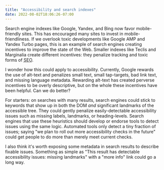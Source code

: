 ```yaml
---
title: "Accessibility and search indexes"
date: 2022-08-02T18:06:26-07:00
---
```


Search engine indexes like Google, Yandex, and Bing now favor mobile-friendly sites. This has encouraged many sites to invest in mobile-friendliness. If we overlook toxic developments like Google AMP and Yandex Turbo pages, this is an example of search engines creating incentives to improve the state of the Web. Smaller indexes like Teclis and Marginalia create different incentives: they penalize tracking and toxic forms of <abbr title="Search Engine Optimization">SEO</abbr>.

I wonder how this could apply to accessibility. Currently, Google rewards the use of alt-text and penalizes small text, small tap-targets, bad link text, and missing language metadata. Rewarding alt-text has created perverse incentives to be overly descriptive, but on the whole these incentives have been helpful. Can we do better?

For starters: on searches with many results, search engines could stick to keywords that show up in both the DOM *and* significant landmarks of the accessible tree. They could gently penalize easily-detectable accessibility issues such as missing labels, landmarks, or heading-levels. Search engines that use these heuristics should develop or endorse tools to detect issues using the same logic. Automated tools only detect a tiny fraction of issues; saying "we plan to roll out more accessibility checks in the future" could get people to do more than merely meet current checks.

I also think it's worth exposing some metadata in search results to describe fixable issues. Something as simple as "This result has detectable accessibility issues: missing landmarks" with a "more info" link could go a long way.

